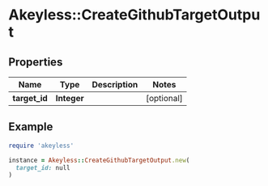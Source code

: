 # Akeyless::CreateGithubTargetOutput

## Properties

| Name | Type | Description | Notes |
| ---- | ---- | ----------- | ----- |
| **target_id** | **Integer** |  | [optional] |

## Example

```ruby
require 'akeyless'

instance = Akeyless::CreateGithubTargetOutput.new(
  target_id: null
)
```

